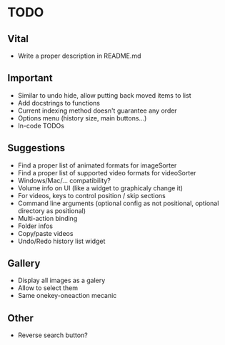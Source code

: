 # TODO
## Vital
- Write a proper description in README.md

## Important
- Similar to undo hide, allow putting back moved items to list
- Add docstrings to functions
- Current indexing method doesn't guarantee any order
- Options menu (history size, main buttons...)
- In-code TODOs

## Suggestions
- Find a proper list of animated formats for imageSorter
- Find a proper list of supported video formats for videoSorter
- Windows/Mac/... compatibility?
- Volume info on UI (like a widget to graphicaly change it)
- For videos, keys to control position / skip sections
- Command line arguments (optional config as not positional, optional directory as positional)
- Multi-action binding
- Folder infos
- Copy/paste videos
- Undo/Redo history list widget

## Gallery
- Display all images as a galery
- Allow to select them
- Same onekey-oneaction mecanic

## Other
- Reverse search button?
